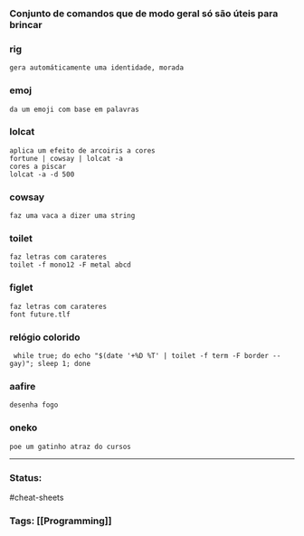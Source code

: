### Conjunto de comandos que de modo geral só são úteis para brincar

### rig
    gera automáticamente uma identidade, morada

### emoj
    da um emoji com base em palavras

### lolcat
    aplica um efeito de arcoiris a cores
    fortune | cowsay | lolcat -a
    cores a piscar
    lolcat -a -d 500

### cowsay
    faz uma vaca a dizer uma string

### toilet
    faz letras com carateres
    toilet -f mono12 -F metal abcd

### figlet
    faz letras com carateres
    font future.tlf

### relógio colorido
	 while true; do echo "$(date '+%D %T' | toilet -f term -F border --gay)"; sleep 1; done

### aafire
    desenha fogo

### oneko
    poe um gatinho atraz do cursos


---
### Status:
#cheat-sheets
### Tags: [[Programming]]